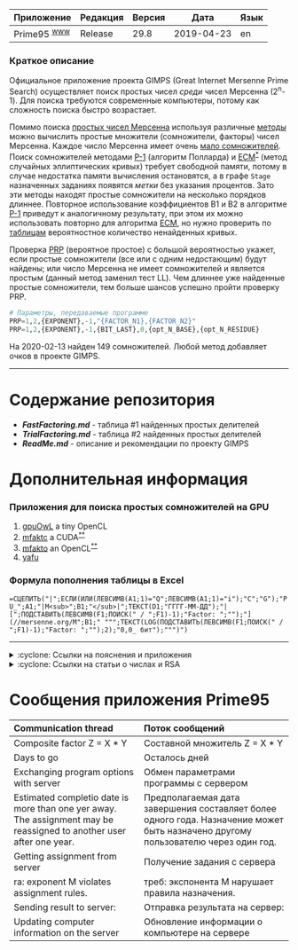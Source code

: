 [License]: //creativecommons.org/licenses/by-nc-sa/4.0/deed.ru

Приложение|Редакция|Версия|Дата|Язык
|:--- |:--- |:--- |:---:|:--- 
Prime95 <sup>[www]</sup>|Release|29.8|2019-04-23|en

[www]: //mersenne.org/download/ "Download"

### Краткое описание

Официальное приложение проекта GIMPS (Great Internet Mersenne Prime Search) осуществляет поиск простых чисел 
*среди* чисел Мерсенна (2<sup>n</sup>-1). Для поиска требуются современные компьютеры, потому как сложность 
поиска быстро возрастает.

Помимо поиска [простых чисел Мерсенна] используя различные [методы] можно вычислить простые множители 
(сомножители, факторы) чисел Мерсенна. Каждое число Мерсенна имеет очень [мало сомножителей].  
Поиск сомножителей методами [P-1] (алгоритм Полларда) и [ECM]<sup>[*]</sup> (метод случайных эллиптических 
кривых) требует свободной памяти, потому в случае недостатка памяти вычисления остановятся, а в графе `Stage` 
назначенных заданиях появятся *метки* без указания процентов. Зато эти методы находят простые сомножители 
на несколько порядков длиннее. Повторное использование коэффициентов B1 и B2 в алгоритме [P-1] приведут 
к аналогичному результату, при этом их можно использовать повторно для алгоритма [ECM], но нужно проверить 
по [таблицам] вероятностное количество ненайденных кривых.  

Проверка [PRP] (вероятное простое) с большой вероятностью укажет, если простые сомножители (все или с одним 
недостающим) будут найдены; или число Мерсенна не имеет сомножителей и является простым (данный метод заменил 
тест LL). Чем длиннее уже найденные простые сомножители, тем больше шансов успешно пройти проверку PRP.
``` tf
# Параметры, передаваемые программе
PRP=1,2,{EXPONENT},-1,"{FACTOR_N1},{FACTOR_N2}"
PRP=1,2,{EXPONENT},-1,{BIT_LAST},0,{opt_N_BASE},{opt_N_RESIDUE}
```

На 2020-02-13 найден 149 сомножителей. Любой метод добавляет очков в проекте GIMPS.

[простых чисел Мерсенна]: //www.mersenne.ca/prime.php
[методы]: //www.mersenne.org/various/math.php
[мало сомножителей]: //www.mersenne.ca/manyfactors.php
[P-1]: //www.mersenne.ca/p1missed.php?min=1&max=999999999
[ECM]: //www.mersenneforum.org/showthread.php?t=194
[*]: //www.mersenneforum.org/showpost.php?p=1406&postcount=19
[таблицам]: //www.mersenne.org/report_ecm/ "Значение 'Done' вероятно не лжёт"
[PRP]: //www.mersenne.ca/prp.php?show=2&min_exponent=1213&max_exponent=4871

---
# Содержание репозитория

- ***FastFactoring.md*** - таблица #1 найденных простых делителей
- ***TrialFactoring.md*** - таблица #2 найденных простых делителей
- ***ReadMe.md*** - описание и рекомендации по проекту GIMPS


# Дополнительная информация

### Приложения для поиска простых сомножителей на GPU

1. [gpuOwL] a tiny OpenCL 
2. [mfaktc] a CUDA<sup>[**]</sup> 
3. [mfakto] an OpenCL<sup>[**]</sup> 
4. [yafu] 

[gpuOwL]: http://www.mersenneforum.org/showthread.php?t=22204
[mfaktc]: http://www.mersenneforum.org/showthread.php?t=12827
[mfakto]: http://www.mersenneforum.org/showthread.php?t=15646
[yafu]: http://www.mersenneforum.org/showthread.php?p=488202
[**]: //www.mersenne.ca/tf1G.php

### Формула пополнения таблицы в Excel

`=СЦЕПИТЬ("|";ЕСЛИ(ИЛИ(ЛЕВСИМВ(A1;1)="Q";ЛЕВСИМВ(A1;1)="i");"C";"G");"PU_";A1;"|M<sub>";B1;"</sub>|";ТЕКСТ(D1;"ГГГГ-ММ-ДД");"|[";ПОДСТАВИТЬ(ЛЕВСИМВ(F1;ПОИСК(" / ";F1)-1);"Factor: ";"");"](//mersenne.org/M";B1;" """;ТЕКСТ(LOG(ПОДСТАВИТЬ(ЛЕВСИМВ(F1;ПОИСК(" / ";F1)-1);"Factor: ";"");2);"0,0_ бит");""")")`

---
<details>
<summary>:cyclone: Ссылки на пояснения и приложения</summary><br />

1. [Простые числа Мерсенна и Тест Люка-Лемера](//habr.com/post/327342/ "RU, 2017-04-25")
2. [Mersenne Prime](//download.mersenne.ca/ "EN")
3. **[factordb.com](http://factordb.com/index.php?query=2^1213-1 "EN")**
4. [Proving primality](//primes.utm.edu/prove/ "EN, 2018-01-03")
5. [Mersenne Numbers with no Known Factors](//www.mersenne.org/report_factoring_effort/?exp_lo=2&exp_hi=7650&bits_lo=64&bits_hi=70&exassigned=1 "EN")
6. [Эффективные алгоритмы факторизации](http://www.e-maxx-ru.1gb.ru/algo/factorization "RU, 2008-06-10")

</details>

<details>
<summary>:cyclone: Ссылки на статьи о числах и RSA</summary><br />

1. [Решето Эратосфена и Аткина](//habr.com/post/133037/ "RU, 2011-11-21")
2. [Математик совершил прорыв в теории простых чисел-близнецов](//habr.com/post/180259/ "RU, 2013-05-20")
3. [База данных простых чисел](//habr.com/post/246789/ "RU, 2014-12-25")
4. [Алгоритмы быстрого вычисления факториала](//habr.com/post/255761/ "RU, 2015-04-14")
5. [5 способов вычисления чисел Фибоначчи](//habr.com/post/261159/ "RU, 2015-06-25")
6. [Математик уменьшил расход памяти для решета Эратосфена](//habr.com/post/369713/ "RU, 2016-09-27")
7. [Красота чисел. Как быстро вычислять в уме](//habr.com/post/398589/ "RU, 2016-10-23")
8. [Быстрое вычисление факториала - PrimeSwing](//habr.com/post/323770/ "RU, 2017-04-29")
9. [Найдено самое большое обобщённое число Ферма](//habr.com/post/406485/ "RU, 2017-09-05")
10. [Математики доказали, что неприводимые многочлены не имеют простых множителей](//habr.com/post/436110/ "RU, 2019-01-16")
11. [Почему единицу не относят к простым числам](//habr.com/post/450838/ "RU, 2019-05-07")
12. [Тесты Ферма и Миллера-Рабина на простоту](//habr.com/post/486116/ "RU, 2020-01-29")

</details>


# Сообщения приложения Prime95

|Communication thread|Поток сообщений
|:--- |:--- 
|Composite factor Z = X * Y|Составной множитель Z = X * Y
|Days to go|Осталось дней
|Exchanging program options with server|Обмен параметрами программы с сервером
|Estimated completio date is more than one yer away. The assignment may be reassigned to another user after one year.|Предполагаемая дата завершения составляет более одного года. Назначение может быть назначено другому пользователю через один год.
|Getting assignment from server|Получение задания с сервера
|ra: exponent M violates assignment rules.|треб: экспонента M нарушает правила назначения.
|Sending result to server:|Отправка результата на сервер:
|Updating computer information on the server|Обновление информации о компьютере на сервере

# 
